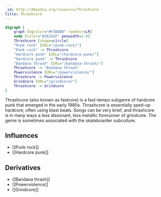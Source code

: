 ```yaml
---
_id: http://dbpedia.org/resource/Thrashcore
title: Thrashcore
---
```


```dot
digraph {
	graph [bgcolor="#F3DDB8" rankdir=LR]
	node [color="#26242F" penwidth=3.0]
	Thrashcore [shape=circle]
	"Punk rock" [URL="/punk-rock/"]
	"Punk rock" -> Thrashcore
	"Hardcore punk" [URL="/hardcore-punk/"]
	"Hardcore punk" -> Thrashcore
	"Bandana thrash" [URL="/bandana-thrash/"]
	Thrashcore -> "Bandana thrash"
	Powerviolence [URL="/powerviolence/"]
	Thrashcore -> Powerviolence
	Grindcore [URL="/grindcore/"]
	Thrashcore -> Grindcore
}
```

Thrashcore (also known as fastcore) is a fast-tempo subgenre of hardcore punk that emerged in the early 1980s. Thrashcore is essentially sped-up hardcore, often using blast beats. Songs can be very brief, and thrashcore is in many ways a less dissonant, less metallic forerunner of grindcore. The genre is sometimes associated with the skateboarder subculture.

## Influences

- [[Punk rock]]
- [[Hardcore punk]]

## Derivatives

- [[Bandana thrash]]
- [[Powerviolence]]
- [[Grindcore]]
